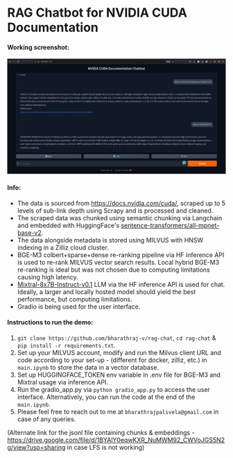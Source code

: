 # RAG Chatbot for NVIDIA CUDA Documentation

#### Working screenshot:

<p align="center">
<img src="working_screenshot.png" width="800">
</p>


#### Info:
* The data is sourced from https://docs.nvidia.com/cuda/, scraped up to 5 levels of sub-link depth using Scrapy and is processed and cleaned.
* The scraped data was chunked using semantic chunking via Langchain and embedded with HuggingFace's [sentence-transformers/all-mpnet-base-v2](https://huggingface.co/sentence-transformers/all-mpnet-base-v2). 
* The data alongside metadata is stored using MILVUS with HNSW indexing in a Zilliz cloud cluster.
* BGE-M3 colbert+sparse+dense re-ranking pipeline via HF inference API is used to re-rank MILVUS vector search results. Local hybrid BGE-M3 re-ranking is ideal but was not chosen due to computing limitations causing high latency.
* [Mixtral-8x7B-Instruct-v0.1](https://huggingface.co/mistralai/Mixtral-8x7B-Instruct-v0.1) LLM via the HF inference API is used for chat. Ideally, a larger and locally hosted model should yield the best performance, but computing limitations.
* Gradio is being used for the user interface.

#### Instructions to run the demo:
1. `git clone https://github.com/bharathraj-v/rag-chat`, `cd rag-chat` & `pip install -r requirements.txt`.
2. Set up your MILVUS account, modify and run the Milvus client URL and code according to your set-up - (different for docker, zilliz, etc.) in `main.ipynb` to store the data in a vector database.
3. Set up HUGGINGFACE_TOKEN env variable in .env file for BGE-M3 and Mixtral usage via inference API.
4. Run the gradio_app.py via `python gradio_app.py` to access the user interface. Alternatively, you can run the code at the end of the `main.ipynb`.
5. Please feel free to reach out to me at `bharathrajpalivela@gmail.com` in case of any queries.

(Alternate link for the jsonl file containing chunks & embeddings - https://drive.google.com/file/d/1BYAlY0eqwKXR_NuMWM92_CWVoJGS5N2g/view?usp=sharing in case LFS is not working)
